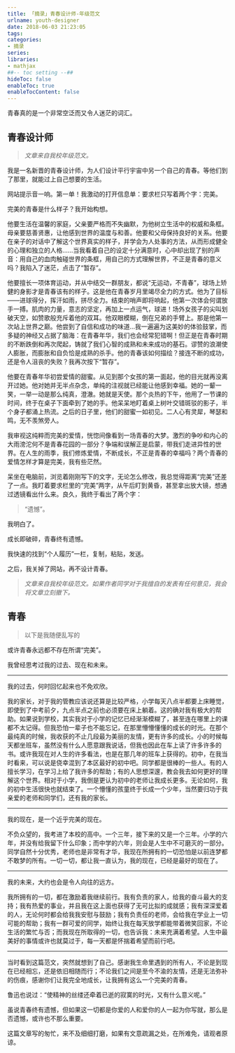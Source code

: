 ```yaml
---
title: 「摘录」青春设计师-年级范文
urlname: youth-designer
date: 2018-06-03 21:23:05
tags:
categories: 
- 摘录
series:
libraries:
- mathjax 
##-- toc setting --##
hideToc: false
enableToc: true
enableTocContent: false
---
```


青春真的是一个非常空泛而又令人迷茫的词汇。

<!--more-->

## 青春设计师

> *文章来自我校年级范文。*

我是一名新晋的青春设计师，为人们设计平行宇宙中另一个自己的青春。等他们到了那里，就能过上自己想要的生活。

网站提示音一响。第一单！我激动的打开信息单：要求栏只写着两个字：完美。

完美的青春是什么样子？我开始构想。

他要生活在温馨的家庭，父亲要严格而不失幽默，为他树立生活中的权威和条框。母亲要慈善贤惠，让他感到世界的温度与和善。他要和父母保持良好的关系。他要在亲子的对话中了解这个世界真实的样子，并学会为人处事的方法，从而形成健全的心理和独立的人格......当我看着自己的设定十分满意时，心中却出现了别的声音：用自己的血肉触碰世界的条框，用自己的方式理解世界，不正是青春的意义吗？我陷入了迷茫，点击了“暂存”。

他要擅长一项体育运动，并从中结交一群朋友，都说“无运动，不青春”，球场上矫健的身影才是青春该有的样子。这是他在青春岁月里竭尽全力的方式。他为了目标——进球得分，挥汗如雨，拼尽全力。结束的哨声即将响起，他第一次体会何谓放手一搏。肌肉的力量，意志的坚定，再加上一点运气，球进！场外女孩子的尖叫划破天空，如赞歌般充斥着他的双耳。他双眼模糊，倒在兄弟的手臂上。那是他第一次站上世界之巅。他尝到了自信和成功的味道...我一遍遍为这美妙的体验鼓掌，而多疑的神经又占据了脑海：在青春年华，我们也会经常犯错啊！但正是在青春时期的不断跌倒和再次爬起，铸就了我们心智的成熟和未来成功的基石。谬赞的浪潮使人膨胀，而膨胀和自负恰是成熟的杀手。他的青春该如何描绘？接连不断的成功，还是令人沮丧的失败？我再次按下“暂存”。

他要在青春年华初尝爱情的甜蜜。从见到那个女孩的第一面起，他的目光就再没离开过她。他对她并无半点杂念，单纯的注视就已经能让他感到幸福。她的一颦一笑，一举一动是那么纯真，澄澈。她就是天使。那个炎热的下午，他用了一节课的时间，终于在桌子下面牵到了她的手。他呆呆地盯着桌上树叶交错斑驳的影子，半个身子都涌上热流。之后的日子里，他们的甜蜜一如初见。二人心有灵犀，琴瑟和鸣，无不羡煞旁人。

我审视这纯粹而完美的爱情，恍惚间像看到一场青春的大梦。激烈的争吵和内心的大雨滂沱何不是青春花园的一部分？争端和误解正是启蒙，带我们走进异性的世界。在人生的雨季，我们修炼爱情，不断成长，不正是青春的幸福吗？两个青春的爱情怎样才算是完美，我有些茫然。

呆坐在电脑前，浏览着刚刚写下的文字，无论怎么修改，我总觉得距离“完美”还差了一点。我盯着要求栏里的“完美”两字，从午后盯到黄昏，甚至拿出放大镜，想通过透镜看出什么来。良久，我终于看出了两个字：

> “遗憾”。

我明白了。

成长即破碎，青春终有遗憾。

我快速的找到“个人履历”一栏，复制，粘贴，发送。

之后，我关掉了网站，再不设计青春。

> *文章来自我校年级范文。如果作者同学对于我擅自的发表有任何意见，我会将文章立刻撤下。*

## 青春

> 以下是我随便乱写的

或许青春永远都不存在所谓“完美”。

我曾经思考过我的过去、现在和未来。

- - -

我的过去，何时回忆起来也不免欢欣。

我的家长，对于我的管教应该说还算是比较严格，小学每天八点半都要上床睡觉，即使到了中考前夕，九点半点之前也必须要在床上躺着。这的确对我有极大的帮助。如果说到学校，其实我对于小学的记忆已经渐渐模糊了，甚至连在哪里上的课都不太记得。但我恐怕一辈子也不能忘记，在那里懵懵懂懂的成长的时光。在那个最纯真的时候，我收获的不止几段最为美丽的友情，更有许多的成长。小的时候每天都坐班车，虽然没有什么人愿意跟我说话，但我也因此在车上读了许多许多的书。或许我现在对人生的许多看法，也是在那几年的班车上获得的。初中，在我当时看来，可以说是侥幸混到了本区最好的初中吧。同学都是很棒的一些人。有的人擅长学习，在学习上给了我许多的帮助；有的人思想深邃，教会我去如何更好的理解这个世界。相对于小学，我倒是更认为初中的老师让我成长更多。无论如何，我的初中生活很快也就结束了。一个懵懂的孩童终于长成一个少年，当然要归功于我亲爱的老师和同学们，还有我的家长。

- - -

我的现在，是一个近乎完美的现在。

不负众望的，我考进了本校的高中。一个三年，接下来的又是一个三年。小学的六年，并没有给我留下什么印象；而中学的六年，则会是人生中不可磨灭的一部分。同学自然十分优秀，老师也是非常有才华，我现在所拥有的一切恐怕是以前连梦都不敢梦的所有。一切一切，都让我一直认为，我的现在，已经是最好的现在了。

- - -

我的未来，大约也会是令人向往的远方。

我所拥有的一切，都在激励着我继续前行。我有负责的家人，给我的奋斗最大的支持；我有热爱的事业，并且我在这上面也获得了无可比拟的成就感；我有深深爱着的人，无论何时都会给我我安慰与鼓励；我有负责任的老师，会给我在学业上一切可能的帮助；我有一群可爱的同学，始终让我在每天放学都能带着微笑回家，不论生活的繁忙与否；而我现在所取得的一切，也告诉我：未来充满着希望。人生中最美好的事情或许也就莫过于，每一天都是怀揣着希望而前行吧。

- - -

当时看到这篇范文，突然就想到了自己。感谢我生命里遇到的所有人，不论是到现在已经相忘，还是依旧相随而行；不论我们之间是至今不渝的友情，还是无法弥补的伤痕，感谢你们让我完全地成长，让我拥有这么一个完美的青春。

鲁迅也说过：“使精神的丝缕还牵着已逝的寂寞的时光，又有什么意义呢。”

虽说青春终有遗憾，但如果这一切都是你爱的人和爱你的人一起为你写就，那么是否遗憾，或许也不那么重要。

这篇文章写的匆忙，来不及细细打磨，如果有文意疏漏之处，在所难免，请观者原谅。
